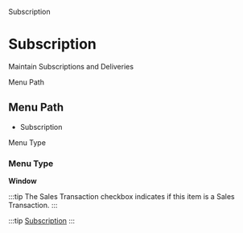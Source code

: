
Subscription
# Subscription


Maintain Subscriptions and Deliveries

Menu Path
## Menu Path



- Subscription

Menu Type
### Menu Type

**Window**

:::tip
The Sales Transaction checkbox indicates if this item is a Sales Transaction.
:::

:::tip
[Subscription](functional-guide/window/window-subscription.md)
:::